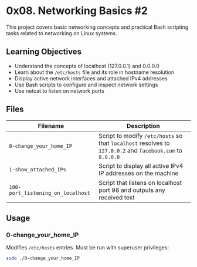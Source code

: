 # 0x08. Networking Basics #2

This project covers basic networking concepts and practical Bash scripting tasks related to networking on Linux systems.

## Learning Objectives

- Understand the concepts of localhost (127.0.0.1) and 0.0.0.0
- Learn about the `/etc/hosts` file and its role in hostname resolution
- Display active network interfaces and attached IPv4 addresses
- Use Bash scripts to configure and inspect network settings
- Use netcat to listen on network ports

## Files

| Filename                      | Description                                                                                     |
|-------------------------------|-------------------------------------------------------------------------------------------------|
| `0-change_your_home_IP`        | Script to modify `/etc/hosts` so that `localhost` resolves to `127.0.0.2` and `facebook.com` to `8.8.8.8` |
| `1-show_attached_IPs`          | Script to display all active IPv4 IP addresses on the machine                                   |
| `100-port_listening_on_localhost` | Script that listens on localhost port 98 and outputs any received text                         |

## Usage

### 0-change_your_home_IP
Modifies `/etc/hosts` entries. Must be run with superuser privileges:
```bash
sudo ./0-change_your_home_IP
